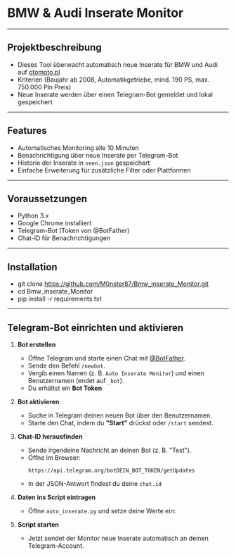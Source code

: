 # BMW & Audi Inserate Monitor
---
## Projektbeschreibung
- Dieses Tool überwacht automatisch neue Inserate für BMW und Audi auf [otomoto.pl](https://www.otomoto.pl/)
- Kriterien (Baujahr ab 2008, Automatikgetriebe, mind. 190 PS, max. 750.000 Pln Preis)
- Neue Inserate werden über einen Telegram-Bot gemeldet und lokal gespeichert
---
## Features
- Automatisches Monitoring alle 10 Minuten
- Benachrichtigung über neue Inserate per Telegram-Bot
- Historie der Inserate in `seen.json` gespeichert
- Einfache Erweiterung für zusätzliche Filter oder Plattformen
---
## Voraussetzungen
- Python 3.x
- Google Chrome installiert
- Telegram-Bot (Token von @BotFather)
- Chat-ID für Benachrichtigungen
---
## Installation
- git clone https://github.com/M0nster87/Bmw_inserate_Monitor.git
- cd Bmw_inserate_Monitor
- pip install -r requirements.txt
---
## Telegram-Bot einrichten und aktivieren

1. **Bot erstellen**
   - Öffne Telegram und starte einen Chat mit [@BotFather](https://t.me/botfather).
   - Sende den Befehl `/newbot`.
   - Vergib einen Namen (z. B. `Auto Inserate Monitor`) und einen Benutzernamen (endet auf `_bot`).
   - Du erhältst ein **Bot Token**
   
2. **Bot aktivieren**
   - Suche in Telegram deinen neuen Bot über den Benutzernamen.
   - Starte den Chat, indem du **"Start"** drückst oder `/start` sendest.  

3. **Chat-ID herausfinden**
   - Sende irgendeine Nachricht an deinen Bot (z. B. "Test").
   - Öffne im Browser:  
     ```
     https://api.telegram.org/botDEIN_BOT_TOKEN/getUpdates
     ```
   - In der JSON-Antwort findest du deine `chat.id`
   
4. **Daten ins Script eintragen**
   - Öffne `auto_inserate.py` und setze deine Werte ein:
     
5. **Script starten**
   - Jetzt sendet der Monitor neue Inserate automatisch an deinen Telegram-Account.

